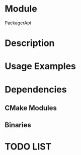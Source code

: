 # Module

PackagerApi


# Description





# Usage Examples



# Dependencies


## CMake Modules


## Binaries



# TODO LIST

